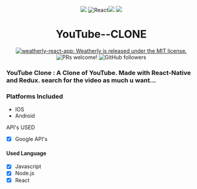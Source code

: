 <p align="center">
  <a>
  <img src="https://img.icons8.com/plasticine/100/000000/android-os.png"/>
    <img alt = "React" src="https://img.icons8.com/color/144/000000/react-native.png"/><img src="https://img.icons8.com/doodle/192/000000/youtube--v1.png"/>
    <img src="https://img.icons8.com/plasticine/100/000000/mac-os.png"/>
  </a>
</p>
<h1 align="center">
  YouTube--CLONE
</h1>

<p align="center">
  <a href="https://github.com/Uyadav207/weatherly/blob/master/LICENSE">
    <img src="https://img.shields.io/badge/license-MIT-blue.svg" alt="weatherly-react-app: Weatherly is released under the MIT license." />
  </a>
  <img src="https://img.shields.io/badge/PRs-welcome-brightgreen.svg" alt="PRs welcome!" />
  <img alt="GitHub followers" src="https://img.shields.io/github/followers/Uyadav207?label=Follow&style=social">
</p>

### YouTube Clone : A Clone of YouTube. Made with React-Native and Redux. search for the video as much u want...


### Platforms Included
* IOS
* Android

API's USED 
- [x] Google API's
#### Used Language
- [x] Javascript
- [x] Node.js
- [x] React

